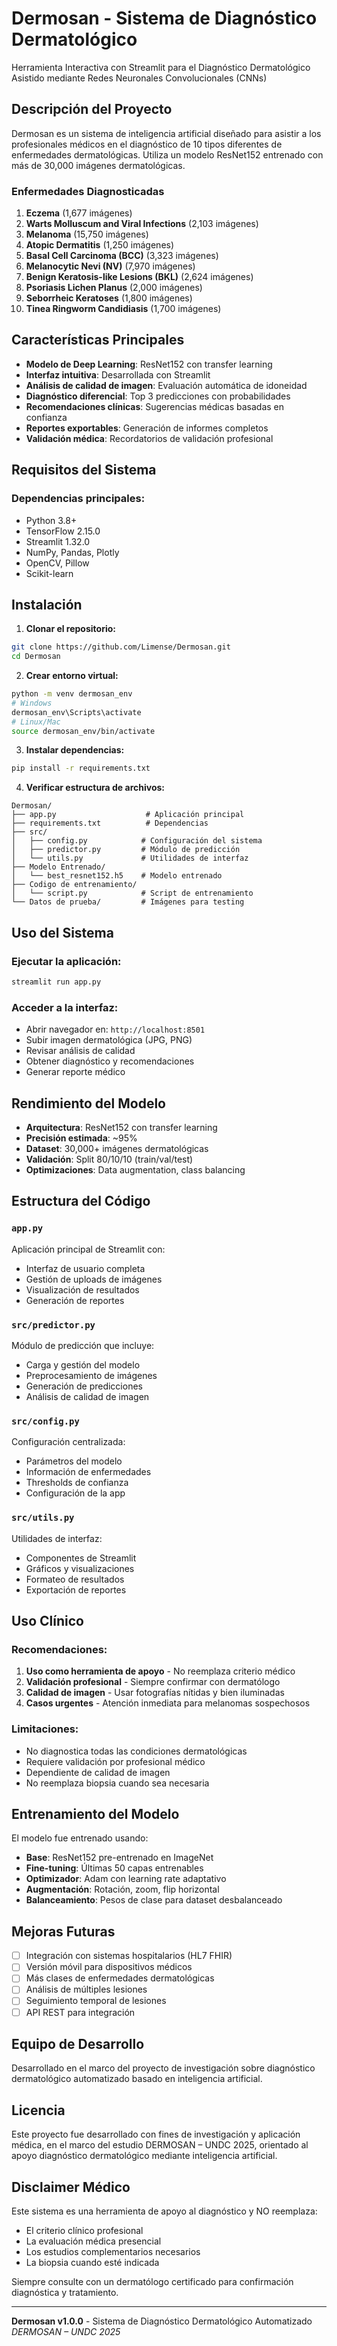 # Dermosan - Sistema de Diagnóstico Dermatológico

Herramienta Interactiva con Streamlit para el Diagnóstico Dermatológico Asistido mediante Redes Neuronales Convolucionales (CNNs)

##  Descripción del Proyecto

Dermosan es un sistema de inteligencia artificial diseñado para asistir a los profesionales médicos en el diagnóstico de 10 tipos diferentes de enfermedades dermatológicas. Utiliza un modelo ResNet152 entrenado con más de 30,000 imágenes dermatológicas.

###  Enfermedades Diagnosticadas

1. **Eczema** (1,677 imágenes)
2. **Warts Molluscum and Viral Infections** (2,103 imágenes)
3. **Melanoma** (15,750 imágenes)
4. **Atopic Dermatitis** (1,250 imágenes)
5. **Basal Cell Carcinoma (BCC)** (3,323 imágenes)
6. **Melanocytic Nevi (NV)** (7,970 imágenes)
7. **Benign Keratosis-like Lesions (BKL)** (2,624 imágenes)
8. **Psoriasis Lichen Planus** (2,000 imágenes)
9. **Seborrheic Keratoses** (1,800 imágenes)
10. **Tinea Ringworm Candidiasis** (1,700 imágenes)

##  Características Principales

- **Modelo de Deep Learning**: ResNet152 con transfer learning
- **Interfaz intuitiva**: Desarrollada con Streamlit
- **Análisis de calidad de imagen**: Evaluación automática de idoneidad
- **Diagnóstico diferencial**: Top 3 predicciones con probabilidades
- **Recomendaciones clínicas**: Sugerencias médicas basadas en confianza
- **Reportes exportables**: Generación de informes completos
- **Validación médica**: Recordatorios de validación profesional

##  Requisitos del Sistema

### Dependencias principales:
- Python 3.8+
- TensorFlow 2.15.0
- Streamlit 1.32.0
- NumPy, Pandas, Plotly
- OpenCV, Pillow
- Scikit-learn

##  Instalación

1. **Clonar el repositorio:**
```bash
git clone https://github.com/Limense/Dermosan.git
cd Dermosan
```

2. **Crear entorno virtual:**
```bash
python -m venv dermosan_env
# Windows
dermosan_env\Scripts\activate
# Linux/Mac
source dermosan_env/bin/activate
```

3. **Instalar dependencias:**
```bash
pip install -r requirements.txt
```

4. **Verificar estructura de archivos:**
```
Dermosan/
├── app.py                    # Aplicación principal
├── requirements.txt          # Dependencias
├── src/
│   ├── config.py            # Configuración del sistema
│   ├── predictor.py         # Módulo de predicción
│   └── utils.py             # Utilidades de interfaz
├── Modelo Entrenado/
│   └── best_resnet152.h5    # Modelo entrenado
├── Codigo de entrenamiento/
│   └── script.py            # Script de entrenamiento
└── Datos de prueba/         # Imágenes para testing
```

##  Uso del Sistema

### Ejecutar la aplicación:
```bash
streamlit run app.py
```

### Acceder a la interfaz:
- Abrir navegador en: `http://localhost:8501`
- Subir imagen dermatológica (JPG, PNG)
- Revisar análisis de calidad
- Obtener diagnóstico y recomendaciones
- Generar reporte médico

##  Rendimiento del Modelo

- **Arquitectura**: ResNet152 con transfer learning
- **Precisión estimada**: ~95%
- **Dataset**: 30,000+ imágenes dermatológicas
- **Validación**: Split 80/10/10 (train/val/test)
- **Optimizaciones**: Data augmentation, class balancing

##  Estructura del Código

### `app.py`
Aplicación principal de Streamlit con:
- Interfaz de usuario completa
- Gestión de uploads de imágenes
- Visualización de resultados
- Generación de reportes

### `src/predictor.py`
Módulo de predicción que incluye:
- Carga y gestión del modelo
- Preprocesamiento de imágenes
- Generación de predicciones
- Análisis de calidad de imagen

### `src/config.py`
Configuración centralizada:
- Parámetros del modelo
- Información de enfermedades
- Thresholds de confianza
- Configuración de la app

### `src/utils.py`
Utilidades de interfaz:
- Componentes de Streamlit
- Gráficos y visualizaciones
- Formateo de resultados
- Exportación de reportes

##  Uso Clínico

### Recomendaciones:
1. **Uso como herramienta de apoyo** - No reemplaza criterio médico
2. **Validación profesional** - Siempre confirmar con dermatólogo
3. **Calidad de imagen** - Usar fotografías nítidas y bien iluminadas
4. **Casos urgentes** - Atención inmediata para melanomas sospechosos

### Limitaciones:
- No diagnostica todas las condiciones dermatológicas
- Requiere validación por profesional médico
- Dependiente de calidad de imagen
- No reemplaza biopsia cuando sea necesaria

##  Entrenamiento del Modelo

El modelo fue entrenado usando:
- **Base**: ResNet152 pre-entrenado en ImageNet
- **Fine-tuning**: Últimas 50 capas entrenables
- **Optimizador**: Adam con learning rate adaptativo
- **Augmentación**: Rotación, zoom, flip horizontal
- **Balanceamiento**: Pesos de clase para dataset desbalanceado

##  Mejoras Futuras

- [ ] Integración con sistemas hospitalarios (HL7 FHIR)
- [ ] Versión móvil para dispositivos médicos
- [ ] Más clases de enfermedades dermatológicas
- [ ] Análisis de múltiples lesiones
- [ ] Seguimiento temporal de lesiones
- [ ] API REST para integración

##  Equipo de Desarrollo

Desarrollado en el marco del proyecto de investigación sobre diagnóstico dermatológico automatizado basado en inteligencia artificial.

##  Licencia

Este proyecto fue desarrollado con fines de investigación y aplicación médica, en el marco del estudio DERMOSAN – UNDC 2025, orientado al apoyo diagnóstico dermatológico mediante inteligencia artificial.

##  Disclaimer Médico

Este sistema es una herramienta de apoyo al diagnóstico y NO reemplaza:
- El criterio clínico profesional
- La evaluación médica presencial  
- Los estudios complementarios necesarios
- La biopsia cuando esté indicada

Siempre consulte con un dermatólogo certificado para confirmación diagnóstica y tratamiento.

---

**Dermosan v1.0.0** - Sistema de Diagnóstico Dermatológico Automatizado  
*DERMOSAN – UNDC 2025*